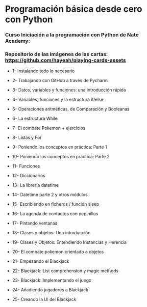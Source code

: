 # Programación básica desde cero con Python

### Curso Iniciación a la programación con Python de Nate Academy:

### Repositorio de las imágenes de las cartas: https://github.com/hayeah/playing-cards-assets

* 1- Instalando todo lo necesario

* 2- Trabajando con GitHub a través de Pycharm

* 3- Datos, variables y funciones: una introducción rápida

* 4- Variables, funciones y la estructura if/else

* 5- Operaciones aritméticas, de Comparación y Booleanas

* 6- La estructura While

* 7- El combate Pokemon + ejercicios

* 8- Listas y For

* 9- Poniendo los conceptos en práctica: Parte 1

* 10- Poniendo los conceptos en práctica: Parte 2

* 11- Funciones

* 12- Diccionarios

* 13- La librería datetime

* 14- Datetime parte 2 y otros módulos

* 15- Escribiendo en ficheros / función sleep

* 16- La agenda de contactos con pepinillos

* 17- Pintando ventanas

* 18- Clases y objetos: Una introducción

* 19- Clases y Objetos: Entendiendo Instancias y Herencia

* 20- El combate pokemon orientado a objetos

* 21- Empezando el Blackjack

* 22- Blackjack: List comprehension y magic methods

* 23- Blackjack: Implementando el juego

* 24- Añadiendo jugadores a Blackjack

* 25- Creando la UI del Blackjack

